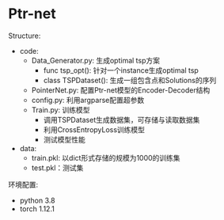 # Ptr-net

Structure:
- code:
  - Data_Generator.py: 生成optimal tsp方案
    - func tsp_opt(): 针对一个instance生成optimal tsp
    - class TSPDataset(): 生成一组包含点和Solutions的序列
  - PointerNet.py: 配置Ptr-net模型的Encoder-Decoder结构
  - config.py: 利用argparse配置超参数
  - Train.py: 训练模型
    - 调用TSPDataset生成数据集，可存储与读取数据集
    - 利用CrossEntropyLoss训练模型
    - 测试模型性能
- data:
  - train.pkl: 以dict形式存储的规模为1000的训练集
  - test.pkl：测试集
 
环境配置:
- python 3.8
- torch 1.12.1
